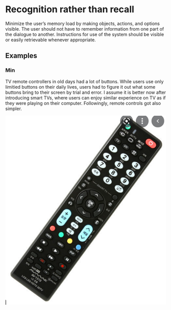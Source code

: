 # Recognition rather than recall

Minimize the user’s memory load by making objects, actions, and options visible. The user should not have to remember information from one part of the dialogue to another. Instructions for use of the system should be visible or easily retrievable whenever appropriate.

## Examples

### Min
TV remote controllers in old days had a lot of buttons. While users use only limitied buttons on their daily lives, users had to figure it out what some buttons bring to their screen by trial and error. I assume it is better now after introducing smart TVs, where users can enjoy similar experience on TV as if they were playing on their computer. Followingly, remote controls got also simpler. 

![](images/min-old-remote-control.PNG) 